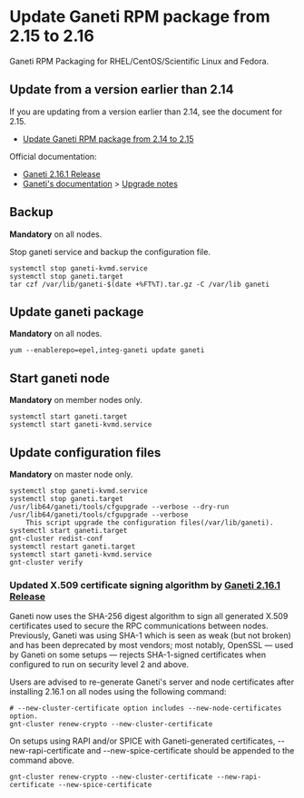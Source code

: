 # Update Ganeti RPM package from 2.15 to 2.16

Ganeti RPM Packaging for RHEL/CentOS/Scientific Linux and Fedora.

## Update from a version earlier than 2.14

If you are updating from a version earlier than 2.14, see the document for 2.15.

- [Update Ganeti RPM package from 2.14 to 2.15](https://github.com/jfut/ganeti-rpm/blob/master/doc/update-rhel-2.14-to-2.15.rst)

Official documentation:

- [Ganeti 2.16.1 Release](https://github.com/ganeti/ganeti/releases/tag/v2.16.1)
- [Ganeti's documentation](http://docs.ganeti.org/ganeti/current/html/) > [Upgrade notes](http://docs.ganeti.org/ganeti/current/html/upgrade.html)

## Backup

**Mandatory** on all nodes.

Stop ganeti service and backup the configuration file.

```
systemctl stop ganeti-kvmd.service
systemctl stop ganeti.target
tar czf /var/lib/ganeti-$(date +%FT%T).tar.gz -C /var/lib ganeti
```

## Update ganeti package

**Mandatory** on all nodes.

```
yum --enablerepo=epel,integ-ganeti update ganeti
```

## Start ganeti node

**Mandatory** on member nodes only.

```
systemctl start ganeti.target
systemctl start ganeti-kvmd.service
```

## Update configuration files

**Mandatory** on master node only.

```
systemctl stop ganeti-kvmd.service
systemctl stop ganeti.target
/usr/lib64/ganeti/tools/cfgupgrade --verbose --dry-run
/usr/lib64/ganeti/tools/cfgupgrade --verbose
    This script upgrade the configuration files(/var/lib/ganeti).
systemctl start ganeti.target
gnt-cluster redist-conf
systemctl restart ganeti.target
systemctl start ganeti-kvmd.service
gnt-cluster verify
```

### Updated X.509 certificate signing algorithm by [Ganeti 2.16.1 Release](https://github.com/ganeti/ganeti/releases/tag/v2.16.1)

Ganeti now uses the SHA-256 digest algorithm to sign all generated X.509 certificates used to secure the RPC communications between nodes. Previously, Ganeti was using SHA-1 which is seen as weak (but not broken) and has been deprecated by most vendors; most notably, OpenSSL — used by Ganeti on some setups — rejects SHA-1-signed certificates when configured to run on security level 2 and above.

Users are advised to re-generate Ganeti's server and node certificates after installing 2.16.1 on all nodes using the following command:

```
# --new-cluster-certificate option includes --new-node-certificates option.
gnt-cluster renew-crypto --new-cluster-certificate
```

On setups using RAPI and/or SPICE with Ganeti-generated certificates, --new-rapi-certificate and --new-spice-certificate should be appended to the command above.

```
gnt-cluster renew-crypto --new-cluster-certificate --new-rapi-certificate --new-spice-certificate
```


